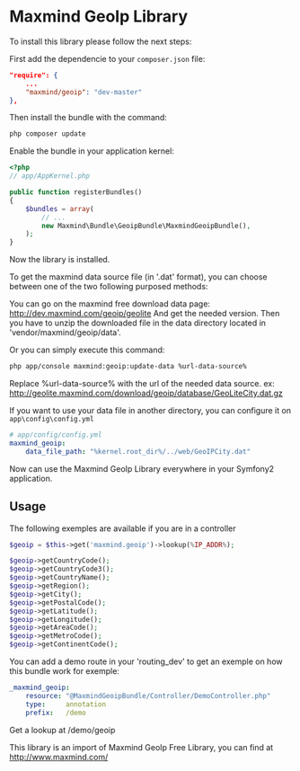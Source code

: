 # Maxmind GeoIp Library #

To install this library please follow the next steps:

First add the dependencie to your `composer.json` file:

```json
"require": {
    ...
    "maxmind/geoip": "dev-master"
},
```

Then install the bundle with the command:

```sh
php composer update
```

Enable the bundle in your application kernel:

```php
<?php
// app/AppKernel.php

public function registerBundles()
{
    $bundles = array(
        // ...
        new Maxmind\Bundle\GeoipBundle\MaxmindGeoipBundle(),
    );
}
```

Now the library is installed.

To get the maxmind data source file (in '.dat' format), you can choose between 
one of the two following purposed methods:

You can go on the maxmind free download data page:
http://dev.maxmind.com/geoip/geolite
And get the needed version. Then you have to unzip the downloaded file in the data
directory located in 'vendor/maxmind/geoip/data'.

Or you can simply execute this command:

```sh
php app/console maxmind:geoip:update-data %url-data-source%
```

Replace %url-data-source% with the url of the needed data source.
ex: http://geolite.maxmind.com/download/geoip/database/GeoLiteCity.dat.gz

If you want to use your data file in another directory, you can configure it on `app\config\config.yml`

```yaml
# app/config/config.yml
maxmind_geoip:
	data_file_path: "%kernel.root_dir%/../web/GeoIPCity.dat"
```

Now can use the Maxmind GeoIp Library everywhere in your Symfony2 application.

Usage
-----

The following exemples are available if you are in a controller

```php
$geoip = $this->get('maxmind.geoip')->lookup(%IP_ADDR%);

$geoip->getCountryCode();
$geoip->getCountryCode3();
$geoip->getCountryName();
$geoip->getRegion();
$geoip->getCity();
$geoip->getPostalCode();
$geoip->getLatitude();
$geoip->getLongitude();
$geoip->getAreaCode();
$geoip->getMetroCode();
$geoip->getContinentCode();
```

You can add a demo route in your 'routing_dev' to get an exemple on how
this bundle work for exemple:

```yaml
_maxmind_geoip:
    resource: "@MaxmindGeoipBundle/Controller/DemoController.php"
    type:     annotation
    prefix:   /demo
```

Get a lookup at /demo/geoip

This library is an import of Maxmind GeoIp Free Library,
you can find at http://www.maxmind.com/
